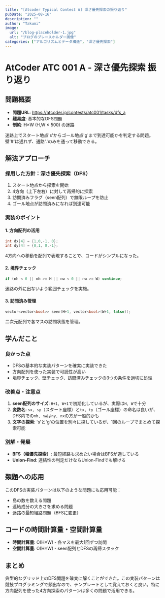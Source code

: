 ```yaml
---
title: "[Atcoder Typical Contest A] 深さ優先探索の振り返り"
pubDate: "2025-08-16"
description: ""
author: "Takumi"
image:
  url: "/blog-placeholder-1.jpg"
  alt: "ブログのプレースホルダー画像"
categories: ["アルゴリズムとデータ構造", "深さ優先探索"]
---
```


# AtCoder ATC 001 A - 深さ優先探索 振り返り

## 問題概要
- **問題URL**: https://atcoder.jp/contests/atc001/tasks/dfs_a
- **難易度**: 基本的なDFS問題
- **制約**: H×W (H,W ≤ 500) の迷路

迷路上でスタート地点's'からゴール地点'g'まで到達可能かを判定する問題。壁'#'は通れず、通路'.'のみを通って移動できる。

## 解法アプローチ

### 採用した方針：深さ優先探索（DFS）
1. スタート地点から探索を開始
2. 4方向（上下左右）に対して再帰的に探索
3. 訪問済みフラグ（seen配列）で無限ループを防止
4. ゴール地点が訪問済みになれば到達可能

### 実装のポイント

#### 1. 方向配列の活用
```cpp
int dx[4] = {1,0,-1, 0};
int dy[4] = {0,1, 0,-1};
```
4方向への移動を配列で表現することで、コードがシンプルになった。

#### 2. 境界チェック
```cpp
if (nh < 0 || nh >= H || nw < 0 || nw >= W) continue;
```
迷路の外に出ないよう範囲チェックを実施。

#### 3. 訪問済み管理
```cpp
vector<vector<bool>> seen(H+1, vector<bool>(W+1, false));
```
二次元配列で各マスの訪問状態を管理。

## 学んだこと

### 良かった点
- DFSの基本的な実装パターンを確実に実装できた
- 方向配列を使った実装で可読性が高い
- 境界チェック、壁チェック、訪問済みチェックの3つの条件を適切に処理

### 改善点・注意点
1. **seen配列のサイズ**: `H+1, W+1`で初期化しているが、実際は`H, W`で十分
2. **変数名**: `sx, sy`（スタート座標）と`tx, ty`（ゴール座標）の命名は良いが、DFS内での`nh, nw`は`ny, nx`の方が一般的かも
3. **文字の探索**: 's'と'g'の位置を別々に探しているが、1回のループでまとめて探索可能

### 別解・発展
- **BFS（幅優先探索）**: 最短経路も求めたい場合はBFSが適している
- **Union-Find**: 連結性の判定だけならUnion-Findでも解ける

## 類題への応用
このDFSの実装パターンは以下のような問題にも応用可能：
- 島の数を数える問題
- 連結成分の大きさを求める問題
- 迷路の最短経路問題（BFSに変更）

## コードの時間計算量・空間計算量
- **時間計算量**: O(H×W) - 各マスを最大1回ずつ訪問
- **空間計算量**: O(H×W) - seen配列とDFSの再帰スタック

## まとめ
典型的なグリッド上のDFS問題を確実に解くことができた。この実装パターンは競技プログラミングで頻出なので、テンプレートとして覚えておくと良い。特に方向配列を使った4方向探索のパターンは多くの問題で活用できる。
